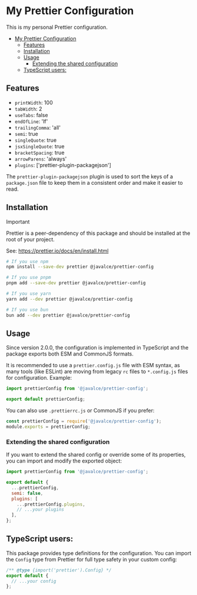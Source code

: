 # My Prettier Configuration

This is my personal Prettier configuration.

- [My Prettier Configuration](#my-prettier-configuration)
  - [Features](#features)
  - [Installation](#installation)
  - [Usage](#usage)
    - [Extending the shared configuration](#extending-the-shared-configuration)
  - [TypeScript users:](#typescript-users)

## Features

- `printWidth`: 100
- `tabWidth`: 2
- `useTabs`: false
- `endOfLine`: 'lf'
- `trailingComma`: 'all'
- `semi`: true
- `singleQuote`: true
- `jsxSingleQuote`: true
- `bracketSpacing`: true
- `arrowParens`: 'always'
- `plugins`: ['prettier-plugin-packagejson']

The `prettier-plugin-packagejson` plugin is used to sort the keys of a `package.json` file to keep them in a consistent order and make it easier to read.

## Installation

> [!IMPORTANT]
> Prettier is a peer-dependency of this package and should be installed at the root of your project.
>
> See: https://prettier.io/docs/en/install.html

```sh
# If you use npm
npm install --save-dev prettier @javalce/prettier-config

# If you use pnpm
pnpm add --save-dev prettier @javalce/prettier-config

# If you use yarn
yarn add --dev prettier @javalce/prettier-config

# If you use bun
bun add --dev prettier @javalce/prettier-config
```

## Usage

Since version 2.0.0, the configuration is implemented in TypeScript and the package exports both ESM and CommonJS formats.

It is recommended to use a `prettier.config.js` file with ESM syntax, as many tools (like ESLint) are moving from legacy `rc` files to `*.config.js` files for configuration. Example:

```js
import prettierConfig from '@javalce/prettier-config';

export default prettierConfig;
```

You can also use `.prettierrc.js` or CommonJS if you prefer:

```js
const prettierConfig = require('@javalce/prettier-config');
module.exports = prettierConfig;
```

### Extending the shared configuration

If you want to extend the shared config or override some of its properties, you can import and modify the exported object:

```js
import prettierConfig from '@javalce/prettier-config';

export default {
  ...prettierConfig,
  semi: false,
  plugins: [
    ...prettierConfig.plugins,
    // ...your plugins
  ],
};
```

## TypeScript users:

This package provides type definitions for the configuration. You can import the `Config` type from Prettier for full type safety in your custom config:

```js
/** @type {import('prettier').Config} */
export default {
  // ...your config
};
```

